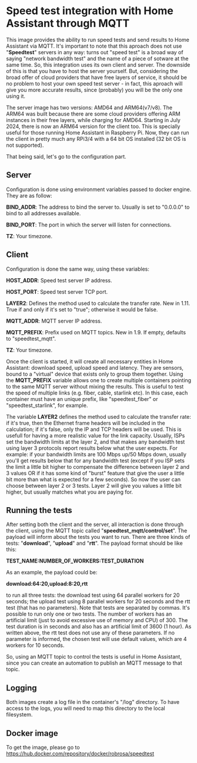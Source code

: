 # Speed test integration with Home Assistant through MQTT

This image provides the ability to run speed tests and send results to Home Assistant via MQTT. It's important to note that this aproach does not use "**Speedtest**" servers in any way: turns out "speed test" is a broad way of saying "network bandwidth test" and the name of a piece of sotware at the same time. So, this integration uses its own client and server. The downside of this is that you have to host the server yourself. But, considering the broad offer of cloud providers that have free layers of service, it should be no problem to host your own speed test server - in fact, this aproach will give you more accurate results, since (probably) you will be the only one using it.

The server image has two versions: AMD64 and ARM64(v7/v8). The ARM64 was built because there are some cloud providers offering ARM instances in their free layers, while charging for AMD64. Starting in July 2024, there is now an ARM64 version for the client too. This is specially useful for those running Home Assistant in Raspberry Pi. Now, they can run the client in pretty much any RPi3/4 with a 64 bit OS installed (32 bit OS is not supported).

That being said, let's go to the configuration part.

## Server

Configuration is done using environment variables passed to docker engine. They are as follow:

**BIND_ADDR**: The address to bind the server to. Usually is set to "0.0.0.0" to bind to all addresses available.

**BIND_PORT**: The port in which the server will listen for connections.

**TZ**: Your timezone.

## Client

Configuration is done the same way, using these variables:

**HOST_ADDR**: Speed test server IP address.

**HOST_PORT**: Speed test server TCP port.

**LAYER2**: Defines the method used to calculate the transfer rate. New in 1.11. True if and only if it's set to "true"; otherwise it would be false.

**MQTT_ADDR**: MQTT server IP address.

**MQTT_PREFIX**: Prefix used on MQTT topics. New in 1.9. If empty, defaults to "speedtest_mqtt".

**TZ**: Your timezone.

Once the client is started, it will create all necessary entities in Home Assistant: download speed, upload speed and latency. They are sensors, bound to a "virtual" device that exists only to group them together. Using the **MQTT_PREFIX** variable allows one to create multiple containers pointing to the same MQTT server without mixing the results. This is useful to test the speed of multiple links (e.g. fiber, cable, starlink etc). In this case, each container must have an unique prefix, like "speedtest_fiber" or "speedtest_starlink", for example.

The variable **LAYER2** defines the method used to calculate the transfer rate: if it's true, then the Ethernet frame headers will be included in the calculation; if it's false, only the IP and TCP headers will be used. This is usefull for having a more realistic value for the link capacity. Usually, ISPs set the bandwidth limits at the layer 2, and that makes any bandwidth test using layer 3 protocols report results below what the user expects. For example: if your bandwidth limits are 100 Mbps up/50 Mbps down, usually you'll get results below that for any bandwidth test (except if you ISP sets the limit a little bit higher to compensate the difference between layer 2 and 3 values OR if it has some kind of "burst" feature that give the user a little bit more than what is expected for a few seconds). So now the user can choose between layer 2 or 3 tests. Layer 2 will give you values a little bit higher, but usually matches what you are paying for.

## Running the tests

After setting both the client and the server, all interaction is done through the client, using the MQTT topic called "**speedtest_mqtt/control/set**". The payload will inform about the tests you want to run. There are three kinds of tests: "**download**", "**upload**" and "**rtt**". The payload format should be like this:

**TEST_NAME:NUMBER_OF_WORKERS:TEST_DURATION**

As an example, the payload could be:

**download:64:20,upload:8:20,rtt**

to run all three tests: the download test using 64 parallel workers for 20 seconds; the upload test using 8 parallel workers for 20 seconds and the rtt test (that has no parameters). Note that tests are separated by commas. It's possible to run only one or two tests. The number of workers has an artificial limit (just to avoid excessive use of memory and CPU) of 300. The test duration is in seconds and also has an artificial limit of 3600 (1 hour). As written above, the rtt test does not use any of these parameters. If no parameter is informed, the chosen test will use default values, which are 4 workers for 10 seconds.

So, using an MQTT topic to control the tests is useful in Home Assistant, since you can create an automation to publish an MQTT message to that topic.

## Logging

Both images create a log file in the container's "/log" directory. To have access to the logs, you will need to map this directory to the local filesystem.

## Docker image

To get the image, please go to https://hub.docker.com/repository/docker/robrosa/speedtest

